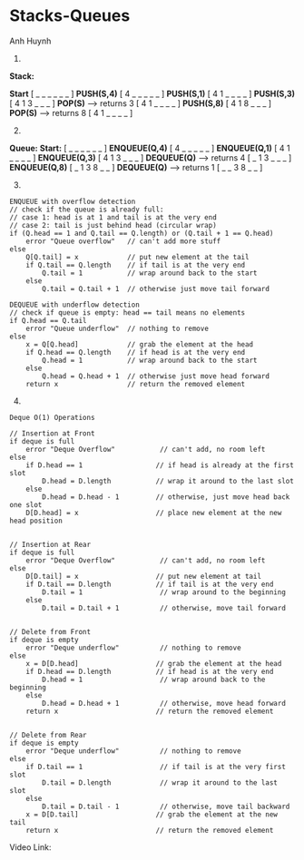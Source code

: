 # Stacks-Queues

Anh Huynh

1. 

**Stack:**

**Start**
[  _  _  _  _  _  _ ]
**PUSH(S,4)**
[  4  _  _  _  _  _ ]
**PUSH(S,1)**
[  4  1  _  _  _  _ ]
**PUSH(S,3)**
[  4  1  3  _  _  _ ]
**POP(S)** —> returns 3
[  4  1  _  _  _  _ ]
**PUSH(S,8)**
[  4  1  8  _  _  _ ]
**POP(S)** —> returns 8
[  4  1  _  _  _  _ ]

2. 

**Queue:**
**Start:**
[  _  _  _  _  _  _ ]
**ENQUEUE(Q,4)**
[  4  _  _  _  _  _ ]
**ENQUEUE(Q,1)**
[  4  1  _  _  _  _ ]
**ENQUEUE(Q,3)**
[  4  1  3  _  _  _ ]
**DEQUEUE(Q)** —> returns 4
[  _  1  3  _  _  _ ]
**ENQUEUE(Q,8)**
[  _  1  3  8  _  _ ]
**DEQUEUE(Q)** —> returns 1
[  _  _  3  8  _  _ ]



3.

```
ENQUEUE with overflow detection
// check if the queue is already full:
// case 1: head is at 1 and tail is at the very end
// case 2: tail is just behind head (circular wrap)
if (Q.head == 1 and Q.tail == Q.length) or (Q.tail + 1 == Q.head)  
    error "Queue overflow"   // can't add more stuff
else
    Q[Q.tail] = x            // put new element at the tail
    if Q.tail == Q.length    // if tail is at the very end
        Q.tail = 1           // wrap around back to the start
    else
        Q.tail = Q.tail + 1  // otherwise just move tail forward
        
DEQUEUE with underflow detection
// check if queue is empty: head == tail means no elements
if Q.head == Q.tail
    error "Queue underflow"  // nothing to remove
else
    x = Q[Q.head]            // grab the element at the head
    if Q.head == Q.length    // if head is at the very end
        Q.head = 1           // wrap around back to the start
    else
        Q.head = Q.head + 1  // otherwise just move head forward
    return x                 // return the removed element
```

4.

```
Deque O(1) Operations

// Insertion at Front
if deque is full
	error "Deque Overflow"           // can't add, no room left
else 
	if D.head == 1                  // if head is already at the first slot
		D.head = D.length           // wrap it around to the last slot
	else 
		D.head = D.head - 1         // otherwise, just move head back one slot
	D[D.head] = x                   // place new element at the new head position
	

// Insertion at Rear
if deque is full
	error "Deque Overflow"           // can't add, no room left
else 
	D[D.tail] = x                   // put new element at tail
	if D.tail == D.length           // if tail is at the very end
		D.tail = 1                   // wrap around to the beginning
	else 
		D.tail = D.tail + 1          // otherwise, move tail forward


// Delete from Front
if deque is empty
	error "Deque underflow"          // nothing to remove
else 
	x = D[D.head]                   // grab the element at the head
	if D.head == D.length           // if head is at the very end
		D.head = 1                   // wrap around back to the beginning
	else
		D.head = D.head + 1          // otherwise, move head forward
	return x                        // return the removed element
	

// Delete from Rear
if deque is empty
	error "Deque underflow"          // nothing to remove
else
	if D.tail == 1                   // if tail is at the very first slot
		D.tail = D.length            // wrap it around to the last slot
	else
		D.tail = D.tail - 1          // otherwise, move tail backward
	x = D[D.tail]                   // grab the element at the new tail
	return x                        // return the removed element
```

Video Link: 